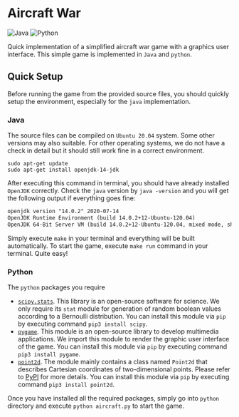 # Aircraft War
![Java](https://img.shields.io/badge/Java-OpenJDK-orange.svg?style=flat-square&logo=java)
![Python](https://img.shields.io/badge/Python-3-blue.svg?style=flat-square&logo=python)

Quick implementation of a simplified aircraft war game with a graphics user interface. This simple game is implemented in `Java` and `python`.

## Quick Setup

Before running the game from the provided source files, you should quickly setup the environment, especially for the `java` implementation.

### Java

The source files can be compiled on `Ubuntu 20.04` system. Some other versions may also suitable. For other operating systems, we do not have a check in detail but it should still work fine in a correct environment.

```shell
sudo apt-get update
sudo apt-get install openjdk-14-jdk
```

After executing this command in terminal, you should have already installed `OpenJDK` correctly. Check the `java` version by `java -version` and you will get the following output if everything goes fine:

```reStructuredText
openjdk version "14.0.2" 2020-07-14
OpenJDK Runtime Environment (build 14.0.2+12-Ubuntu-120.04)
OpenJDK 64-Bit Server VM (build 14.0.2+12-Ubuntu-120.04, mixed mode, sharing)
```

Simply execute `make` in your terminal and everything will be built automatically. To start the game, execute `make run` command in your terminal. Quite easy!

### Python

The `python` packages you require

- [`scipy.stats`](https://pypi.org/project/scipy/). This library is an open-source software for science. We only require its `stat` module for generation of random boolean values according to a Bernoulli distribution. You can install this module via `pip` by executing command `pip3 install scipy`.
- [`pygame`](https://pypi.org/project/pygame/). This module is an open-source library to develop multimedia applications. We import this module to render the graphic user interface of the game. You can install this module via `pip` by executing command `pip3 install pygame`.
- [`point2d`](https://pypi.org/project/point2d/). The module mainly contains a class named `Point2d` that describes Cartesian coordinates of two-dimensional points. Please refer to [PyPI](https://pypi.org/project/point2d/) for more details. You can install this module via `pip` by executing command `pip3 install point2d`.

Once you have installed all the required packages, simply go into `python` directory and execute `python aircraft.py` to start the game.
